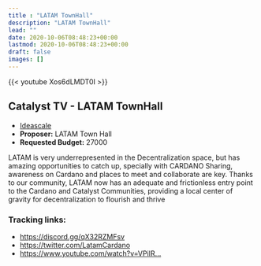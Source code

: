 ```yaml
---
title : "LATAM TownHall"
description: "LATAM TownHall"
lead: ""
date: 2020-10-06T08:48:23+00:00
lastmod: 2020-10-06T08:48:23+00:00
draft: false
images: []
---
```


{{<  youtube Xos6dLMDT0I >}}

## Catalyst TV - LATAM TownHall

- [Ideascale](https://cardano.ideascale.com/c/idea/...)
- **Proposer:** LATAM Town Hall
- **Requested Budget:** 27000

LATAM is very underrepresented in the Decentralization space, but has amazing opportunities to catch up, specially with CARDANO
Sharing, awareness on Cardano and places to meet and collaborate are key. Thanks to our community, LATAM now has an adequate and frictionless entry point to the Cardano and Catalyst Communities, providing a local center of gravity for decentralization to flourish and thrive

### Tracking links:

- <https://discord.gg/qX32RZMFsv>
- <https://twitter.com/LatamCardano>
- <https://www.youtube.com/watch?v=VPiIR...>

